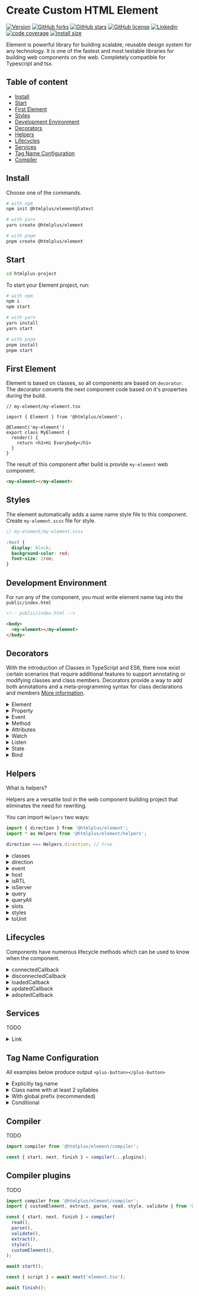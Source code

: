 # Create Custom HTML Element

[![Version](https://img.shields.io/npm/v/@htmlplus/element.svg)](https://www.npmjs.com/package/@htmlplus/element)
[![GitHub forks](https://img.shields.io/github/forks/htmlplus/element)](https://github.com/htmlplus/element/network/members)
[![GitHub stars](https://img.shields.io/github/stars/htmlplus/element)](https://github.com/htmlplus/element/stargazers)
[![GitHub license](https://img.shields.io/github/license/htmlplus/element)](https://github.com/htmlplus/core/blob/main/LICENSE)
[![Linkedin](https://img.shields.io/badge/Follow%20us-white?logo=linkedIn&color=0077B5&logoColor=white)](https://www.linkedin.com/company/htmlplus)
[![code coverage](https://img.shields.io/coveralls//htmlplus/element/.svg?style=flat-square)](https://coveralls.io/r/htmlplus/element/)
[![install size](https://packagephobia.now.sh/badge?p=element)](https://packagephobia.now.sh/result?p=element)

Element is powerful library for building scalable, reusable design system for any technology.
It is one of the fastest and most testable libraries for building web components on the web.
Completely compatible for Typescript and tsx.

## Table of content

- [Install](#install)
- [Start](#start)
- [First Element](#FirstElement)
- [Styles](#Styles)
- [Development Environment](#DevelopmentEnvironment)
- [Decorators](#decorators)
- [Helpers](#helpers)
- [Lifecycles](#lifecycles)
- [Services](#services)
- [Tag Name Configuration](#TagNameConfiguration)
- [Compiler](#compiler)

## Install

Choose one of the commands.

```bash
# with npm
npm init @htmlplus/element@latest

# with yarn
yarn create @htmlplus/element

# with pnpm
pnpm create @htmlplus/element
```

## Start

```bash
cd htmlplus-project
```

To start your Element project, run:

```bash
# with npm
npm i
npm start

# with yarn
yarn install
yarn start

# with pnpm
pnpm install
pnpm start
```

## First Element

Element is based on classes, so all components are based on `decorator`.
The decorator converts the next component code based on it's properties during the build.

```tsx
// my-element/my-element.tsx

import { Element } from '@htmlplus/element';

@Element('my-element')
export class MyElement {
  render() {
    return <h1>Hi Everybody</h1>
  }
}
```

The result of this component after build is provide `my-element` web component.

```html
<my-element></my-element>
```

## Styles

The element automatically adds a same name style file to this component. Create `my-element.scss` file for style.

```scss
// my-element/my-element.scss

:host {
  display: block;
  background-color: red;
  font-size: 2rem;
}
```

## Development Environment

For run any of the component, you must write element name tag into the `public/index.html`

```html
<!-- public/index.html -->

<body>
  <my-element></my-element>
</body>
```

## Decorators

With the introduction of Classes in TypeScript and ES6, there now exist certain scenarios that require additional features to support annotating or modifying classes and class members. Decorators provide a way to add both annotations and a meta-programming syntax for class declarations and members [More information](https://www.typescriptlang.org/docs/handbook/decorators.html).

<details>
  <summary>Element</summary>

Any component must be decorated with `@Element()` decorator. It also makes your web component tag name.

Options:

- **name**: `String` tag name

```tsx
import { Element } from '@htmlplus/element';

@Element('my-element')
export class MyElement {
  render() {
    return <h1>Hi Everybody</h1>
  }
}
```

```html
<my-element></my-element>
```

</details>

<details>
  <summary>Property</summary>

Property is decorated all the component properties for exposed attributes.

Options:

- **attribute**: TODO
- **reflect**: `Boolean` For watch mode, when you want to be notified of the attribute change.

```tsx
import { Element, Property } from '@htmlplus/element';

@Element()
export class SayGreeting {

  @Property()
  name?: string = 'Simon';

  render() {
    return <h1>Hi {this.name}</h1>
  }
}
```

```html
<say-greeting name="Jan" id="greeting"></say-greeting>

<script>
  document.getElementById('greeting').name; // Jan
</script>
```

</details>

<details>
  <summary>Event</summary>

Components can emit data and events using the Event decorator.

Options:

- **name**: A `String` custom event name to override the default.
- **bubbles**: A `Boolean` indicating whether the event bubbles up through the DOM or not. default is `false`.
- **cancelable**: A `Boolean` indicating whether the event is cancelable. default is `false`.
- **composed**: A `Boolean` value indicating whether or not the event can bubble across the boundary between the shadow DOM and the regular DOM. The default is `false`.

```tsx
import { Element, Event, EventEmitter } from '@htmlplus/element';

@Element()
export class MyButton {

  @Event()
  clicked!: EventEmitter;

  render() {
    return (
      <button onClick={() => this.clicked()}>
        <slot />
      </button>
    )
  }
}
```

```html
<my-button id="button">Button</my-button>

<script>
  document.getElementById('button').addEventListener('clicked', () => alert('Clicked!'));
</script>
```

</details>

<details>
  <summary>Method</summary>

Ths `@Method` decorator can be called directly from the element. It can be called from the outside.

```tsx
import { Element, Method, State } from '@htmlplus/element';

@Element()
export class MyCounter {

  @State()
  counter?: number;

  @Method()
  increase() {
    this.counter++;
  }

  render() {
    return (
      <button>
        {this.counter}
      </button>
    )
  }
}
```

```html
<my-counter id="counter"></my-counter>

<script>
  document.getElementById('counter').increase();
</script>
```

</details>

<details>
  <summary>Attributes</summary>

TODO

```tsx
import { Attributes, Element } from '@htmlplus/element';

@Element('my-button')
export class MyButton {

  @Attributes()
  get attributes() {
    return {
      role: 'button'
    }
  }

  render() {
    return <button><slot /></button>
  }
}
```

```html
<my-button role="button"></my-button>
```

</details>

<details>
  <summary>Watch</summary>

`@Watch` take the name of the `@Property` and `@State` variable to monitor as a parameter. Any time the value of that property changes the function decorated by `@Watch` will be invoked with the `key`, `newValue` and `oldValue` as parameters. This is called first out of the lifecycle callbacks after a property changes.

- **name**: `String` property name

```tsx
import { Element, Property, Watch } from '@htmlplus/element';


@Element()
export class MyElement {

  @Property()
  name?: string;

  @Watch('name')
  watcher(key, newValue, oldValue) {}
}
```

</details>

<details>
  <summary>Listen</summary>

The `@Listen` decorates a function that will handle the event.
It takes two parameter, event name and event config.

Options:

- **target**: `body | document | window | host` This option allows us to set where we will listen for the event.
- **once**: `Boolean` Listen just for one time.
- **passive**: `Boolean` This will guarantee to the DOM that the event being fired will not `.stopPropagation()`.
- **signal**: TODO
- **capture**: `Boolean` This option is about when during the event lifecycle the handler will be called.

```tsx
import { Element, Listen } from '@htmlplus/element';

@Element()
export class MyButton {
  @Listen('click')
  onClick(event) {}
}
```

```tsx
import { Element, Listen } from '@htmlplus/element';

@Element()
export class MyContainer {
  @Listen('scroll', { target: 'window' })
  onScroll(event) {}
}
```

```tsx
import { Element, ListenOptions } from '@htmlplus/element';

@Element()
export class MyButton {

  @ListenOptions({ once: true })
  onClick(event) {}

  render() {
    return (
      <button onClick={this.onClick}>
        <slot />
      </button>
    )
  }
}
```

</details>

<details>
  <summary>State</summary>

The `@State` decorator is for manage data inside the component.
Any changes of `@State` will cause the render function to called again.

```tsx
import { Element, Listen, State } from '@htmlplus/element';

@Element()
export class MySwitch {

  @State()
  active?: boolean;

  @Listen('click')
  onClick() {
    this.active = !this.active;
  }

  render() {
    return (
      <button>
        {this.active ? 'On' : 'Off'}
      </button>
    )
  }
}
```

</details>

<details>
  <summary>Bind</summary>

The `@Bind` for decorating methods only, by binding them to the current context.

```tsx
import { Bind, Element } from '@htmlplus/element';

@Element()
export class MyButton {

  @Bind()
  onScroll(event) {
    console.log(event);
  }

  connectedCallback() {
    document.addEventListener('scroll', this.onScroll);
  }

  disconnectedCallback() {
    document.removeEventListener('scroll', this.onScroll);
  }
}
```

</details>

## Helpers

What is helpers?

Helpers are a versatile tool in the web component building project that eliminates the need for rewriting.

You can import `Helpers` two ways:

```js
import { direction } from '@htmlplus/element';
import * as Helpers from '@htmlplus/element/helpers';

direction === Helpers.direction; // true
```

<details>
  <summary>classes</summary>

TODO
`¯\_(ツ)_/¯`

</details>

<details>
  <summary>direction</summary>

This helper returns `ltr` or `rtl` from component.

```js
import { Element, direction } from '@htmlplus/element';

@Element()
export class MyElement {
  connectedCallback() {
    direction(this); // 'ltr' | 'rtl'
  }
}
```

</details>

<details>
  <summary>event</summary>

`Event` is a wrapper of event listener, in JavaScript. `on` is like a `addEventListener` and `off` is like `removeEventListener` and used when you want to add or remove event on `window | documnet | Element`.

Options:

- target: `window | documnet | Element`
- event: `string`
- handler: `EventListenerOrEventListenerObject`
- options: `boolean | AddEventListenerOptions`

```js
import { Bind, Element, on, off } from '@htmlplus/element';

@Element()
export class MyElement {

  @Bind()
  onClick(event) {
    console.log(event);
  }

  connectedCallback() {
    on(window, 'click', this.onClick /*, options*/);
  }

  disconnectedCallback() {
    off(window, 'click', this.onClick /*, options*/);
  }
}
```

</details>

<details>
  <summary>host</summary>

Returns output element of component.

```js
import { Element, host } from '@htmlplus/element';

@Element()
export class MyElement {
  connectedCallback() {
    host(this); // <my-element></my-element>
  }
}
```

</details>

<details>
  <summary>isRTL</summary>

Returns a `boolean` to diagnosis direction style of element.

```js
import { Element, isRTL } from '@htmlplus/element';

@Element()
export class MyElement {
  connectedCallback() {
    isRTL(this); // false | true
  }
}
```

</details>

<details>
  <summary>isServer</summary>

Is a way to understand to component is mounted in DOM or not.

```js
import { Element, isServer } from '@htmlplus/element';

@Element()
export class MyElement {
  connectedCallback() {
    isServer(this); // false | true
  }
}
```

</details>

<details>
  <summary>query</summary>

Is a wrapper of `querySelector` Is a way to find an element with a specific features.

Options:

- target: `HTML Element` or `Element Component(this)`
- selectors: `string` any specific features such as `id`, `class`, `element name`, ...

```js
import { Element, query } from '@htmlplus/element';

@Element()
export class MyElement {

  connectedCallback() {
    query(this, 'h1');      // <h1></h1>
    query(this, '#first');  // <h2></h2>
    query(this, '.second'); // <h3></h3>
  }

  render() {
    return (
      <div>
        <h1></h1>
        <h2 id="first"></h2>
        <h3 class="second"></h3>
      </div>
    )
  }
}
```

</details>

<details>
  <summary>queryAll</summary>

Is a wrapper of `querySelectorAll` Is a way to find an array of elements with a specific features.

Options:

- target: `HTML Element` or `Element Component(this)`
- selectors: `string` any specific features such as `id`, `class`, `element name`, ...

```js
import { Element, queryAll } from '@htmlplus/element';

@Element()
export class MyElement {

  connectedCallback() {
    queryAll(this, 'div > *'); // [<h1></h1>, <h2></h2>, <h3></h3>]
  }

  render() {
    return (
      <div>
        <h1></h1>
        <h2 id="first"></h2>
        <h3 class="second"></h3>
      </div>
    )
  }
}
```

</details>

<details>
  <summary>slots</summary>

Sometimes components need to render dynamic children in specific locations in their component, so we use `slot` for separate these.

`slots` return the state of the slots of a component (is empty or not).

```js
import { Element, Property, slots } from '@htmlplus/element';

@Element()
export class MyElement {

  loadedCallback() {
    slots(this) // { default: true, main: true, empty: false }
  }

  render() {
    return (
      <div>
        <slot />
        <slot name="main" />
        <slot name="empty" />
      </div>
    )
  }
}
```

```html
<my-element>
  <h1></h1>
  <h2 slot="main"></h2>
  <h3 slot="extra"></h3>
</my-element>
```

</details>

<details>
  <summary>styles</summary>

Returns css style of your `array` or `object` style.

Options:

- input: `array | object`

```js
import { Element, Property, styles } from '@htmlplus/element';

@Element()
export class MyElement {

  @Property()
  top?: number = 0;

  get styles() {
    return styles({
      top: this.top + 'px',
      position: 'absolute',
    })
  }

  render() {
    return (
      <div style={this.styles}>
        <slot />
      </div>
    )
  }
}
```

</details>

<details>
  <summary>toUnit</summary>

Transformer to `number` type or make unit based on unit input.

Options:

- input: `number | string`
- unit: `string`

```js
import { Element, Property, toUnit } from '@htmlplus/element';

@Element()
export class MyElement {

  @Property()
  width?: string | number;

  render() {
    return (
      <div style={`width: ${toUnit(this.width)}`}>
        <slot />
      </div>
    )
  }
}
```

```html
<my-element width="150"></my-element>   <!-- 150px -->
<my-element width="150px"></my-element> <!-- 150px -->
```

</details>

## Lifecycles

Components have numerous lifecycle methods which can be used to know when the component.

<details>
  <summary>connectedCallback</summary>

Called every time the component is connected to the DOM. When the component is first connected, this method is called before `loadedCallback`.

```js
import { Element } from '@htmlplus/element';

@Element()
export class MyElement {

  connectedCallback() {
    console.log("Component is connected!")
  }

  render() {
    return (
      <slot />
    )
  }
}
```

</details>

<details>
  <summary>disconnectedCallback</summary>

Called every time the component is disconnected from the DOM.

```js
import { Element } from '@htmlplus/element';

@Element()
export class MyElement {

  disconnectedCallback() {
    console.log("Component is disconnected!")
  }

  render() {
    return (
      <slot />
    )
  }
}
```

</details>

<details>
  <summary>loadedCallback</summary>

Called once just after the component is fully loaded and the first `render()`.

```js
import { Element } from '@htmlplus/element';

@Element()
export class MyElement {

  loadedCallback() {
    console.log("Component is loaded!")
  }

  render() {
    return (
      <slot />
    )
  }
}
```

</details>

<details>
  <summary>updatedCallback</summary>

Called everytime when `states` or `props` changed.It's never called during the first `render()`.

```js
import { Element } from '@htmlplus/element';

@Element()
export class MyElement {

  loadedCallback(prevProps, prevState, snapshot) {
    console.log("Component is updated!")
  }

  render() {
    return (
      <slot />
    )
  }
}
```

</details>

<details>
  <summary>adoptedCallback</summary>

TODO

</details>

## Services

TODO

<details>
  <summary>Link</summary>

TODO

</details>

## Tag Name Configuration

All examples below produce output `<plus-button></plus-button>`

<details>
  <summary>Explicitly tag name</summary>

You can give the final name of your component as an input to the `@Element`.

```js
import { Element } from '@htmlplus/element';

@Element('plus-button')
export class Button {}
```

</details>

<details>
  <summary>Class name with at least 2 syllables</summary>

The name of your element should eventually be `two` syllables.

```js
import { Element } from '@htmlplus/element';

@Element()
export class PlusButton {} // <plus-button></plus-button>
```

</details>

<details>
  <summary>With global prefix (recommended)</summary>

You can set a prefix for all elements and this prefix attached to all elements.

```js
import { Element } from '@htmlplus/element';

@Element()
export class Button {}
```

Use `prefix` key in `plus.config.js` file.

```js
export default [
  ...
  extract({
    prefix: 'plus',
  })
  ...
]
```

</details>

<details>
  <summary>Conditional</summary>

TODO

</details>

## Compiler

TODO

```js
import compiler from '@htmlplus/element/compiler';

const { start, next, finish } = compiler(...plugins);
```

## Compiler plugins

TODO

```js
import compiler from '@htmlplus/element/compiler';
import { customElement, extract, parse, read, style, validate } from '@htmlplus/element/compiler';

const { start, next, finish } = compiler(
  read(),
  parse(),
  validate(),
  extract(),
  style(),
  customElement(),
);

await start();

const { script } = await next('element.tsx');

await finish();
```
